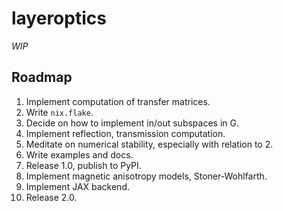 # layeroptics

*WIP*

## Roadmap

1. Implement computation of transfer matrices.
2. Write `nix.flake`.
3. Decide on how to implement in/out subspaces in G.
4. Implement reflection, transmission computation.
5. Meditate on numerical stability, especially with relation to 2.
6. Write examples and docs.
7. Release 1.0, publish to PyPI.
8. Implement magnetic anisotropy models, Stoner-Wohlfarth.
9. Implement JAX backend.
8. Release 2.0.
